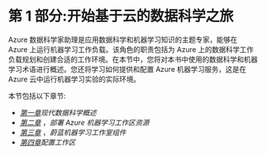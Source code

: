 # 第 1 部分:开始基于云的数据科学之旅

Azure 数据科学家助理是应用数据科学和机器学习知识的主题专家，能够在 Azure 上运行机器学习工作负载。该角色的职责包括为 Azure 上的数据科学工作负载规划和创建合适的工作环境。在本节中，您将对本书中使用的数据科学和机器学习术语进行概述。您还将学习如何提供和配置 Azure 机器学习服务，这是在 Azure 云中运行机器学习实验的实际环境。

本节包括以下章节:

*   [*第一章*](B16777_01_Final_VK_ePub.xhtml#_idTextAnchor014)*现代数据科学概述*
*   [*第二章*](B16777_02_Final_VK_ePub.xhtml#_idTextAnchor026) ，*部署 Azure 机器学习工作区资源*
*   [*第三章*](B16777_03_Final_VK_ePub.xhtml#_idTextAnchor045) ，*蔚蓝机器学习工作室组件*
*   [*第四章*](B16777_04_Final_VK_ePub.xhtml#_idTextAnchor053)*配置工作区*